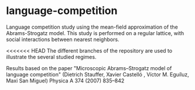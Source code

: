 # language-competition
Language competition study using the mean-field approximation of the Abrams-Strogatz model. This study is performed on a regular lattice, with social interactions between nearest neighbors. 

<<<<<<< HEAD
The different branches of the repository are used to illustrate the several studied regimes. 

Results based on the paper "Microscopic Abrams–Strogatz model of language competition" (Dietrich Stauffer, Xavier Castelló , Víctor M. Eguíluz, Maxi San Miguel) Physica A 374 (2007) 835–842


